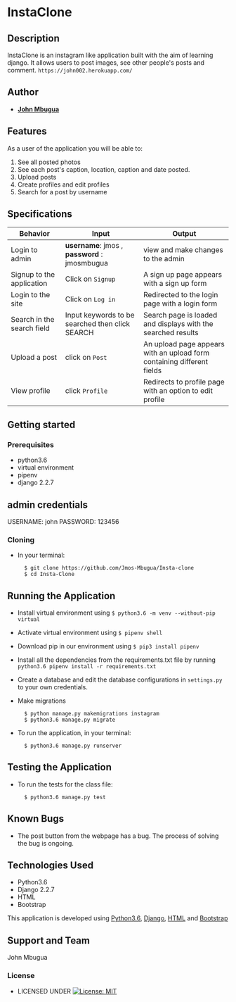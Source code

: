 # InstaClone


## Description
InstaClone is an instagram like application built with the aim of learning django. It allows users to post images, see other people's posts and comment. `https://john002.herokuapp.com/`


## Author


* [**John Mbugua**](https://github.com/Jmos-Mbugua)

## Features


As a user of the application you will be able to:

1. See all posted photos
2. See each post's caption, location, caption and date posted.
3. Upload posts
4. Create profiles and edit profiles
5. Search for a post by username

## Specifications
| Behavior            | Input                         | Output                        | 
| ------------------- | ----------------------------- | ----------------------------- |
| Login to admin  | **username**: jmos , **password** : jmosmbugua | view and make changes to the admin | 
Signup to the application | Click on `Signup` | A sign up page appears with a sign up form |
|  Login to the site | Click on `Log in`  | Redirected to the login page with a login form |
|  Search in the search field | Input keywords to be searched then click SEARCH | Search page is loaded and displays with the searched results |
|Upload a post|click on `Post`| An upload page appears with an upload form containing different fields|
|View profile|click `Profile`|Redirects to profile page with an option to edit profile|


## Getting started
### Prerequisites
* python3.6
* virtual environment
* pipenv
* django 2.2.7

## admin credentials
USERNAME: john
PASSWORD: 123456

### Cloning
* In your terminal:
        
        $ git clone https://github.com/Jmos-Mbugua/Insta-clone
        $ cd Insta-Clone

## Running the Application
* Install virtual environment using `$ python3.6 -m venv --without-pip virtual`
* Activate virtual environment using `$ pipenv shell`
* Download pip in our environment using `$ pip3 install pipenv`
* Install all the dependencies from the requirements.txt file by running `python3.6 pipenv install -r requirements.txt`
* Create a database and edit the database configurations in `settings.py` to your own credentials.
* Make migrations

        $ python manage.py makemigrations instagram
        $ python3.6 manage.py migrate 

* To run the application, in your terminal:

        $ python3.6 manage.py runserver
        
## Testing the Application
* To run the tests for the class file:

        $ python3.6 manage.py test 
        
## Known Bugs
 * The post button from the webpage has a bug. The process of solving the bug is ongoing.
## Technologies Used
* Python3.6
* Django 2.2.7
* HTML
* Bootstrap

This application is developed using [Python3.6](https://www.python.org/doc/), [Django](https://www.djangoproject.com/), [HTML](https://getbootstrap.com/) and [Bootstrap](https://getbootstrap.com/)


## Support and Team
John Mbugua


### License

* LICENSED UNDER  [![License: MIT](https://img.shields.io/badge/License-MIT-yellow.svg)](license/MIT)
